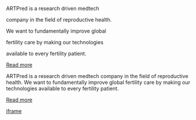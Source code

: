 ARTPred is a research driven medtech

company in the field of reproductive health.

We want to fundamentally improve global

fertility care by making our technologies

available to every fertility patient.

[Read more](https://artpred.com/about-artpred)

ARTPred is a research driven medtech company in the field of reproductive health. We want to fundamentally improve global fertility care by making our technologies available to every fertility patient.

[Read more](https://artpred.com/about-artpred)

[iframe](https://www.google.com/recaptcha/api2/anchor?ar=1&k=6Ldtrb4dAAAAADt5xgAXhL5yfF0AasFzaYdijxfc&co=aHR0cHM6Ly9hcnRwcmVkLmNvbTo0NDM.&hl=en&v=jt8Oh2-Ue1u7nEbJQUIdocyd&size=invisible&cb=4xtxffowjqlf)